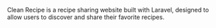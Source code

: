 Clean Recipe is a recipe sharing website built with Laravel, designed to allow users to discover and share their favorite recipes.
